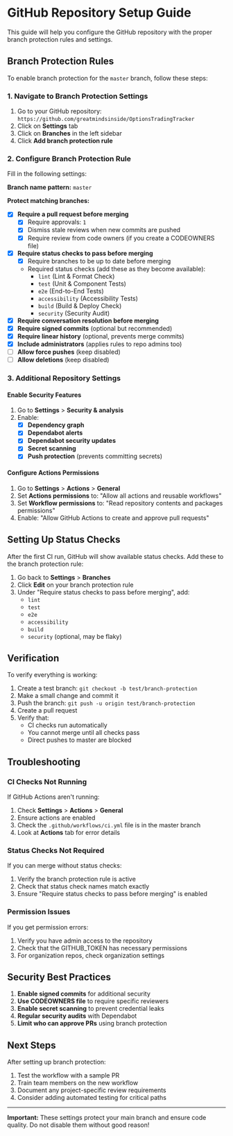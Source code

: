 # GitHub Repository Setup Guide

This guide will help you configure the GitHub repository with the proper branch protection rules and settings.

## Branch Protection Rules

To enable branch protection for the `master` branch, follow these steps:

### 1. Navigate to Branch Protection Settings

1. Go to your GitHub repository: `https://github.com/greatmindsinside/OptionsTradingTracker`
2. Click on **Settings** tab
3. Click on **Branches** in the left sidebar
4. Click **Add branch protection rule**

### 2. Configure Branch Protection Rule

Fill in the following settings:

**Branch name pattern:** `master`

**Protect matching branches:**

- [x] **Require a pull request before merging**
  - [x] Require approvals: `1`
  - [x] Dismiss stale reviews when new commits are pushed
  - [x] Require review from code owners (if you create a CODEOWNERS file)
- [x] **Require status checks to pass before merging**
  - [x] Require branches to be up to date before merging
  - Required status checks (add these as they become available):
    - `lint` (Lint & Format Check)
    - `test` (Unit & Component Tests)
    - `e2e` (End-to-End Tests)
    - `accessibility` (Accessibility Tests)
    - `build` (Build & Deploy Check)
    - `security` (Security Audit)
- [x] **Require conversation resolution before merging**
- [x] **Require signed commits** (optional but recommended)
- [x] **Require linear history** (optional, prevents merge commits)
- [x] **Include administrators** (applies rules to repo admins too)
- [ ] **Allow force pushes** (keep disabled)
- [ ] **Allow deletions** (keep disabled)

### 3. Additional Repository Settings

#### Enable Security Features

1. Go to **Settings** > **Security & analysis**
2. Enable:
   - [x] **Dependency graph**
   - [x] **Dependabot alerts**
   - [x] **Dependabot security updates**
   - [x] **Secret scanning**
   - [x] **Push protection** (prevents committing secrets)

#### Configure Actions Permissions

1. Go to **Settings** > **Actions** > **General**
2. Set **Actions permissions** to: "Allow all actions and reusable workflows"
3. Set **Workflow permissions** to: "Read repository contents and packages permissions"
4. Enable: "Allow GitHub Actions to create and approve pull requests"

## Setting Up Status Checks

After the first CI run, GitHub will show available status checks. Add these to the branch protection rule:

1. Go back to **Settings** > **Branches**
2. Click **Edit** on your branch protection rule
3. Under "Require status checks to pass before merging", add:
   - `lint`
   - `test`
   - `e2e`
   - `accessibility`
   - `build`
   - `security` (optional, may be flaky)

## Verification

To verify everything is working:

1. Create a test branch: `git checkout -b test/branch-protection`
2. Make a small change and commit it
3. Push the branch: `git push -u origin test/branch-protection`
4. Create a pull request
5. Verify that:
   - CI checks run automatically
   - You cannot merge until all checks pass
   - Direct pushes to master are blocked

## Troubleshooting

### CI Checks Not Running

If GitHub Actions aren't running:

1. Check **Settings** > **Actions** > **General**
2. Ensure actions are enabled
3. Check the `.github/workflows/ci.yml` file is in the master branch
4. Look at **Actions** tab for error details

### Status Checks Not Required

If you can merge without status checks:

1. Verify the branch protection rule is active
2. Check that status check names match exactly
3. Ensure "Require status checks to pass before merging" is enabled

### Permission Issues

If you get permission errors:

1. Verify you have admin access to the repository
2. Check that the GITHUB_TOKEN has necessary permissions
3. For organization repos, check organization settings

## Security Best Practices

1. **Enable signed commits** for additional security
2. **Use CODEOWNERS file** to require specific reviewers
3. **Enable secret scanning** to prevent credential leaks
4. **Regular security audits** with Dependabot
5. **Limit who can approve PRs** using branch protection

## Next Steps

After setting up branch protection:

1. Test the workflow with a sample PR
2. Train team members on the new workflow
3. Document any project-specific review requirements
4. Consider adding automated testing for critical paths

---

**Important:** These settings protect your main branch and ensure code quality. Do not disable them without good reason!
